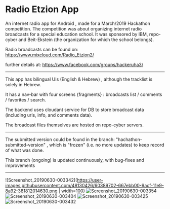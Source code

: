 # Radio Etzion App

An internet radio app for Android , made for a March/2019 Hackathon competition.
The competition was about organizing internet radio broadcasts for a special education school.
It was sponsored by IBM, repo-cyber and Beit-Ekstein (the organization for which the school belongs).

Radio broadcasts can be found on: https://www.mixcloud.com/Radio_Etzion2/

further details at: https://www.facebook.com/groups/hackeruha3/

---------------------------

This app has bilingual UIs (English & Hebrew) , although the tracklist is solely in Hebrew.

It has a nav-bar with four screens {fragments} : broadcasts list / comments / favorites / search.

The backend uses cloudant service for DB to store broadcast data (including urls, info, and comments data).

The broadcast files themselves are hosted on repo-cyber servers. 

---------------------------

The submitted version could be found in the branch:  "hachathon-submitted-version" , which is "frozen" (i.e. no more updates) to keep record of what was done.

This branch (ongoing) is updated continuously, with bug-fixes and improvements 

----------------------------

![Screenshot_20190630-003342](https://user-images.githubusercontent.com/48130426/60389702-667ebb00-9acf-11e9-8a92-381812014630.png | width=100)
![Screenshot_20190630-003354](https://user-images.githubusercontent.com/48130426/60389705-6e3e5f80-9acf-11e9-974f-7e5ddc1ed310.png)
![Screenshot_20190630-003404](https://user-images.githubusercontent.com/48130426/60389706-6ed6f600-9acf-11e9-94c1-fabdb3f77e99.png)
![Screenshot_20190630-003425](https://user-images.githubusercontent.com/48130426/60389707-6ed6f600-9acf-11e9-938e-337a02c859e5.png)
![Screenshot_20190630-003432](https://user-images.githubusercontent.com/48130426/60389709-6ed6f600-9acf-11e9-93f9-cb5a2e21c2da.png)
